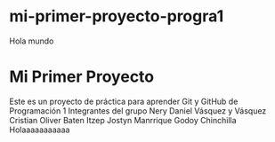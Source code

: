 # mi-primer-proyecto-progra1
Hola mundo 
# Mi Primer Proyecto
Este es un proyecto de práctica para aprender Git y GitHub de Programación 1
Integrantes del grupo
Nery Daniel Vásquez y Vásquez 
Cristian Oliver Baten Itzep
Jostyn Manrrique Godoy Chinchilla
Holaaaaaaaaaaa 
